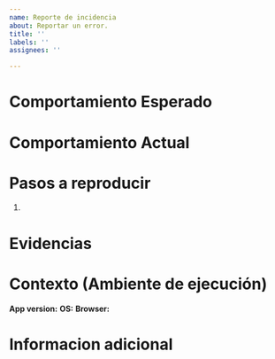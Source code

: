 ```yaml
---
name: Reporte de incidencia
about: Reportar un error.
title: ''
labels: ''
assignees: ''

---
```


# Comportamiento Esperado

# Comportamiento Actual

# Pasos a reproducir
1. 

# Evidencias

# Contexto (Ambiente de ejecución)
**App version:**
**OS:**
**Browser:**

# Informacion adicional
